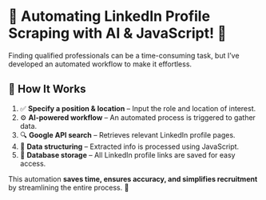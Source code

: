 # 🚀 Automating LinkedIn Profile Scraping with AI & JavaScript! 🤖  

Finding qualified professionals can be a time-consuming task, but I’ve developed an automated workflow to make it effortless.  

## 🔹 How It Works  
1. ✅ **Specify a position & location** – Input the role and location of interest.  
2. ⚙️ **AI-powered workflow** – An automated process is triggered to gather data.  
3. 🔍 **Google API search** – Retrieves relevant LinkedIn profile pages.  
4. 📝 **Data structuring** – Extracted info is processed using JavaScript.  
5. 💾 **Database storage** – All LinkedIn profile links are saved for easy access.  

This automation **saves time, ensures accuracy, and simplifies recruitment** by streamlining the entire process. 🚀  
